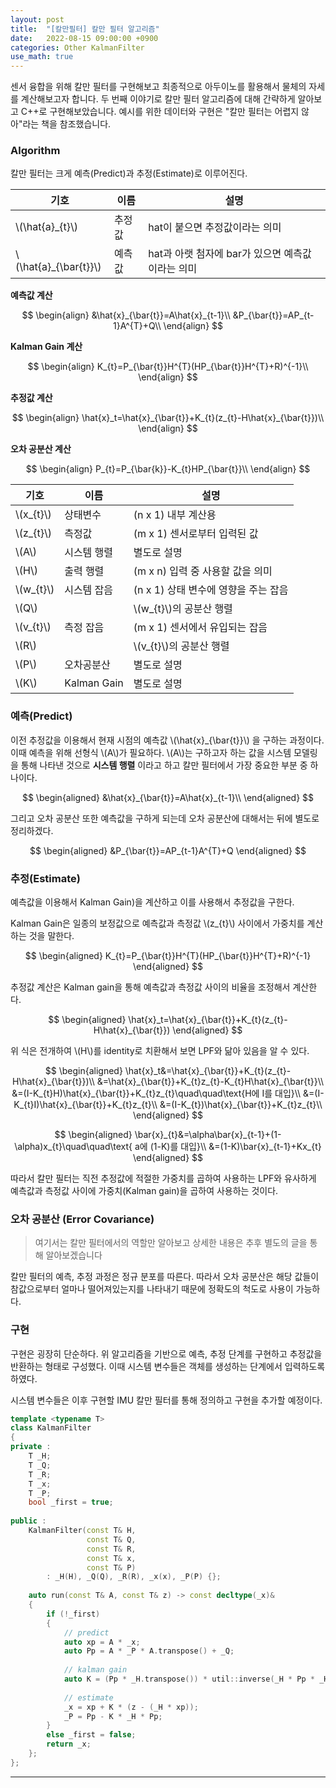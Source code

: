 ```yaml
---
layout: post
title:  "[칼만필터] 칼만 필터 알고리즘"
date:   2022-08-15 09:00:00 +0900
categories: Other KalmanFilter
use_math: true
---
```

센서 융합을 위해 칼만 필터를 구현해보고 최종적으로 아두이노를 활용해서 물체의 자세를 계산해보고자 합니다.
두 번째 이야기로 칼만 필터 알고리즘에 대해 간략하게 알아보고 C++로 구현해보았습니다.
예시를 위한 데이터와 구현은 "칼만 필터는 어렵지 않아"라는 책을 참조했습니다.
  
### Algorithm
칼만 필터는 크게 예측(Predict)과 추정(Estimate)로 이루어진다.
  
|기호|이름|설명|
|----|----|----|
|\\(\hat{a}_{t}\\)|추정값|hat이 붙으면 추정값이라는 의미
|\\(\hat{a}_{\bar{t}}\\)|예측값|hat과 아랫 첨자에 bar가 있으면 예측값이라는 의미|
  
**예측값 계산**  
  
$$
\begin{align}
&\hat{x}_{\bar{t}}=A\hat{x}_{t-1}\\
&P_{\bar{t}}=AP_{t-1}A^{T}+Q\\
\end{align}
$$
  
**Kalman Gain 계산**  
  
$$
\begin{align}
K_{t}=P_{\bar{t}}H^{T}(HP_{\bar{t}}H^{T}+R)^{-1}\\
\end{align}
$$
  
**추정값 계산**  
  
$$
\begin{align}
\hat{x}_t=\hat{x}_{\bar{t}}+K_{t}(z_{t}-H\hat{x}_{\bar{t}})\\
\end{align}
$$
  
**오차 공분산 계산**  
  
$$
\begin{align}
P_{t}=P_{\bar{k}}-K_{t}HP_{\bar{t}}\\
\end{align}
$$
  
|기호|이름|설명|
|----|----|----|
|\\(x_{t}\\)|상태변수|(n x 1) 내부 계산용|
|\\(z_{t}\\)|측정값|(m x 1) 센서로부터 입력된 값|
|\\(A\\)|시스템 행렬|별도로 설명|
|\\(H\\)|출력 행렬|(m x n) 입력 중 사용할 값을 의미|
|\\(w_{t}\\)|시스템 잡음|(n x 1) 상태 변수에 영향을 주는 잡음|
|\\(Q\\)||\\(w_{t}\\)의 공분산 행렬|
|\\(v_{t}\\)|측정 잡음|(m x 1) 센서에서 유입되는 잡음|
|\\(R\\)||\\(v_{t}\\)의 공분산 행렬|
|\\(P\\)|오차공분산|별도로 설명|
|\\(K\\)|Kalman Gain|별도로 설명|
  
### 예측(Predict)
이전 추정값을 이용해서 현재 시점의 예측값 \\(\hat{x}_{\bar{t}}\\) 을 구하는 과정이다. 이때 예측을 위해 선형식 \\(A\\)가 필요하다. \\(A\\)는 구하고자 하는 값을 시스템 모델링을 통해 나타낸 것으로 **시스템 행렬** 이라고 하고 칼만 필터에서 가장 중요한 부분 중 하나이다.
  
$$
\begin{aligned}
&\hat{x}_{\bar{t}}=A\hat{x}_{t-1}\\
\end{aligned}
$$
  
그리고 오차 공분산 또한 예측값을 구하게 되는데 오차 공분산에 대해서는 뒤에 별도로 정리하겠다.
  
$$
\begin{aligned}
&P_{\bar{t}}=AP_{t-1}A^{T}+Q
\end{aligned}
$$
  
### 추정(Estimate)
예측값을 이용해서 Kalman Gain)을 계산하고 이를 사용해서 추정값을 구한다.
  
Kalman Gain은 일종의 보정값으로 예측값과 측정값 \\(z_{t}\\) 사이에서 가중치를 계산하는 것을 말한다.
  
$$
\begin{aligned}
K_{t}=P_{\bar{t}}H^{T}(HP_{\bar{t}}H^{T}+R)^{-1}
\end{aligned}
$$
  
추정값 계산은 Kalman gain을 통해 예측값과 측정값 사이의 비율을 조정해서 계산한다.
  
$$
\begin{aligned}
\hat{x}_t=\hat{x}_{\bar{t}}+K_{t}(z_{t}-H\hat{x}_{\bar{t}})
\end{aligned}
$$
  
위 식은 전개하여 \\(H\\)를 identity로 치환해서 보면 LPF와 닮아 있음을 알 수 있다.
  
$$
\begin{aligned}
\hat{x}_t&=\hat{x}_{\bar{t}}+K_{t}(z_{t}-H\hat{x}_{\bar{t}})\\
&=\hat{x}_{\bar{t}}+K_{t}z_{t}-K_{t}H\hat{x}_{\bar{t}}\\
&=(I-K_{t}H)\hat{x}_{\bar{t}}+K_{t}z_{t}\quad\quad\text{H에 I를 대입}\\
&=(I-K_{t}I)\hat{x}_{\bar{t}}+K_{t}z_{t}\\
&=(I-K_{t})\hat{x}_{\bar{t}}+K_{t}z_{t}\\
\end{aligned}
$$
  
$$
\begin{aligned}
\bar{x}_{t}&=\alpha\bar{x}_{t-1}+(1-\alpha)x_{t}\quad\quad\text{ a에 (1-K)를 대입}\\
&=(1-K)\bar{x}_{t-1}+Kx_{t}
\end{aligned}
$$
  
따라서 칼만 필터는 직전 추정값에 적절한 가중치를 곱하여 사용하는 LPF와 유사하게 예측값과 측정값 사이에 가중치(Kalman gain)을 곱하여 사용하는 것이다.
  
### 오차 공분산 (Error Covariance)
> 여기서는 칼만 필터에서의 역할만 알아보고 상세한 내용은 추후 별도의 글을 통해 알아보겠습니다
  
칼만 필터의 예측, 추정 과정은 정규 분포를 따른다. 따라서 오차 공분산은 해당 값들이 참값으로부터 얼마나 떨어져있는지를 나타내기 때문에 정확도의 척도로 사용이 가능하다. 
  
### 구현
구현은 굉장히 단순하다. 위 알고리즘을 기반으로 예측, 추정 단계를 구현하고 추정값을 반환하는 형태로 구성했다. 이때 시스템 변수들은 객체를 생성하는 단계에서 입력하도록 하였다.
  
시스템 변수들은 이후 구현할 IMU 칼만 필터를 통해 정의하고 구현을 추가할 예정이다.
```cpp  
template <typename T>  
class KalmanFilter
{
private :
    T _H;
    T _Q;
    T _R;
    T _x;
    T _P;
    bool _first = true;
  
public :
    KalmanFilter(const T& H,
                 const T& Q,
                 const T& R,
                 const T& x,
                 const T& P)
        : _H(H), _Q(Q), _R(R), _x(x), _P(P) {};
  
    auto run(const T& A, const T& z) -> const decltype(_x)&
    {
        if (!_first)
        {
            // predict
            auto xp = A * _x;
            auto Pp = A * _P * A.transpose() + _Q;
  
            // kalman gain
            auto K = (Pp * _H.transpose()) * util::inverse(_H * Pp * _H.transpose() + _R);
  
            // estimate
            _x = xp + K * (z - (_H * xp));
            _P = Pp - K * _H * Pp;
        }
        else _first = false;
        return _x;
    };
};
```  
----